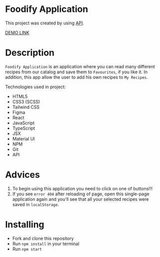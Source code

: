 # Foodify Application
This project was created by using [API](https://www.themealdb.com/api/json/v1/1/random.php).

[DEMO LINK](https://artem5457.github.io/Food/)

# Description
`Foodify Application` is an application where you can read many different recipes from our catalog and save them to `Favourites`, if you like it. In addition, this app allow the user to add his own recipes to `My Recipes`.

Technologies used in project:

- HTML5
- CSS3 (SCSS)
- Tailwind CSS
- Figma
- React
- JavaScript
- TypeScript
- JSX
- Material UI
- NPM
- Git
- API

# Advices
1) To begin using this application you need to click on one of buttons!!!
2) If you see `error 404` after reloading of page, open this single-page application again and you'll see that all your selected recipes were saved in `localStorage`.

# Installing
- Fork and clone this repository
- Run `npm install` in your terminal
- Run `npm start`
